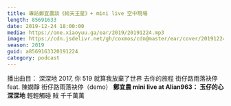 ```yaml
---
title: 專訪鄭宜農談《給天王星》+ mini live 空中現場
length: 85691633
date: 2019-12-24 18:00:00
media: https://one.xiaoyuu.ga/ear/2019/20191224.mp3
image: https://cdn.jsdelivr.net/gh/coxmos/cdn@master/ear/cover/20191224.jpeg
season: 2019
guid: a8569163320191224
category: podcast
---
```


播出曲目：
深深地
2017, 你
519
就算我放棄了世界
去你的旅程
街仔路雨落袂停 feat. 陳嫺靜
街仔路雨落袂停（demo）
<strong>鄭宜農 mini live at Alian963：
玉仔的心
深深地</strong>
輕輕觸碰
賊
千千萬萬

